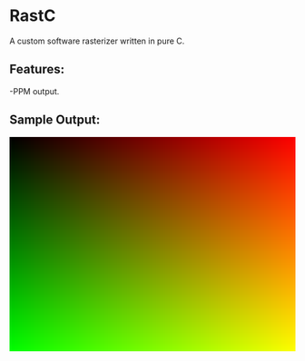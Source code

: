 # RastC
A custom software rasterizer written in pure C.

## Features:
-PPM output.

## Sample Output:
![A gradient output from RastC.](out.png "Render")
